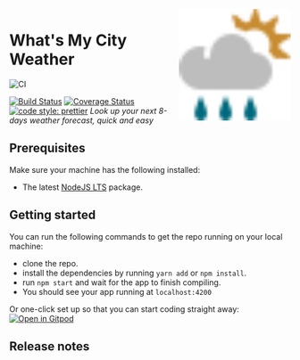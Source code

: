 <img src="public/logo.svg" height="200px" align="right"/>

# What's My City Weather
![CI](https://github.com/ptdien/whats-my-city-weather/workflows/CI/badge.svg)

[![Build Status](https://travis-ci.org/immerjs/immer.svg?branch=master)](https://travis-ci.org/immerjs/immer) [![Coverage Status](https://coveralls.io/repos/github/ptdien/whats-my-city-weather/badge.svg?branch=main)](https://coveralls.io/github/ptdien/whats-my-city-weather?branch=main) [![code style: prettier](https://img.shields.io/badge/code_style-prettier-ff69b4.svg)](https://github.com/prettier/prettier)
_Look up your next 8-days weather forecast, quick and easy_

## Prerequisites

Make sure your machine has the following installed:

- The latest [NodeJS LTS](https://nodejs.org/en/) package.

## Getting started

You can run the following commands to get the repo running on your local machine:

- clone the repo.
- install the dependencies by running `yarn add` or `npm install`.
- run `npm start` and wait for the app to finish compiling.
- You should see your app running at `localhost:4200`


Or one-click set up so that you can start coding straight away:
[![Open in Gitpod](https://gitpod.io/button/open-in-gitpod.svg)](https://gitpod.io/from-referrer/)

## Release notes

